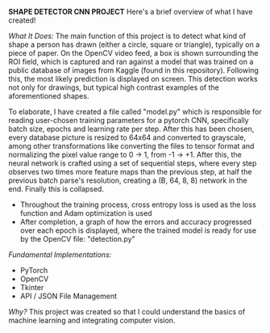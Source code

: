 **SHAPE DETECTOR CNN PROJECT**
Here's a brief overview of what I have created!

*What It Does:*
The main function of this project is to detect what kind of shape a person has drawn (either a circle, square or triangle), typically on a piece of paper. On the OpenCV video feed, a box is shown surrounding the ROI field, which is captured and ran against a model that was trained on a public database of images from Kaggle (found in this repository). Following this, the most likely prediction is displayed on screen. This detection works not only for drawings, but typical high contrast examples of the aforementioned shapes. 

To elaborate, I have created a file called "model.py" which is responsible for reading user-chosen training parameters for a pytorch CNN, specifically batch size, epochs and learning rate per step. After this has been chosen, every database picture is resized to 64x64 and converted to grayscale, among other transformations like converting the files to tensor format and normalizing the pixel value range to 0 -> 1, from -1 -> +1. After this, the neural network is crafted using a set of sequential steps, where every step observes two times more feature maps than the previous step, at half the previous batch parse's resolution, creating a (B, 64, 8, 8) network in the end. Finally this is collapsed. 
- Throughout the training process, cross entropy loss is used as the loss function and Adam optimization is used
- After completion, a graph of how the errors and accuracy progressed over each epoch is displayed, where the trained model is ready for use by the OpenCV file: "detection.py"

*Fundamental Implementations:*
- PyTorch
- OpenCV
- Tkinter
- API / JSON File Management

*Why?*
This project was created so that I could understand the basics of machine learning and integrating computer vision. 
